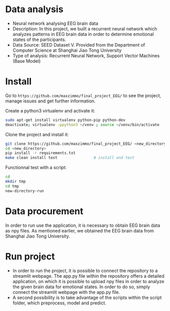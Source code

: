 # Data analysis
- Neural network analysing EEG brain data
- Description: In this project, we built a recurrent neural network which analyzes patterns in EEG brain data in order to determine emotional states of the participants.
- Data Source: SEED Dataset V. Provided from the Department of Computer Science at Shanghai Jiao Tong University
- Type of analysis: Recurrent Neural Network, Support Vector Machines (Base Model)

# Install

Go to `https://github.com/maxzimmo/final_project_EEG/` to see the project, manage issues and get further information.

Create a python3 virtualenv and activate it:

```bash
sudo apt-get install virtualenv python-pip python-dev
deactivate; virtualenv -ppython3 ~/venv ; source ~/venv/bin/activate
```

Clone the project and install it:

```bash
git clone https://github.com/maxzimmo/final_project_EEG/ <new_directory>
cd <new_directory>
pip install -r requirements.txt
make clean install test                # install and test
```
Functionnal test with a script:

```bash
cd
mkdir tmp
cd tmp
new-directory-run
```
# Data procurement
In order to run use the application, it is necessary to obtain EEG brain data as npy files. As mentioned earlier, we obtained the EEG brain data from Shanghai Jiao Tong University.

# Run project
- In order to run the project, it is possible to connect the repository to a streamlit webpage. The app.py file within the repository offers a detailed application, on which it is possible to upload npy files in order to analyze the given brain data for emotional states. In order to do so, simply connect the streamlit webpage with the app.py file.
- A second possibility is to take advantage of the scripts within the script folder, which preprocess, model and predict.
